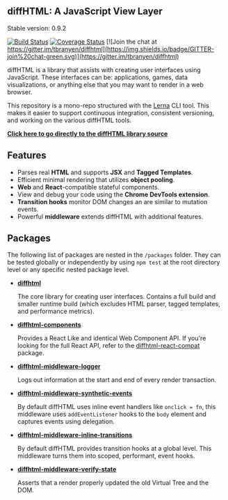 diffHTML: A JavaScript View Layer
---------------------------------

Stable version: 0.9.2

[![Build Status](https://travis-ci.org/tbranyen/diffhtml.svg?branch=master)](https://travis-ci.org/tbranyen/diffhtml)
[![Coverage
Status](https://coveralls.io/repos/tbranyen/diffhtml/badge.svg?branch=master&service=github)](https://coveralls.io/github/tbranyen/diffhtml?branch=master) 
[![Join the chat at https://gitter.im/tbranyen/diffhtml](https://img.shields.io/badge/GITTER-join%20chat-green.svg)](https://gitter.im/tbranyen/diffhtml)

diffHTML is a library that assists with creating user interfaces using
JavaScript. These interfaces can be: applications, games, data visualizations,
or anything else that you may want to render in a web browser.

This repository is a mono-repo structured with the [Lerna](https://lernajs.io/)
CLI tool. This makes it easier to support continuous integration, consistent
versioning, and working on the various diffHTML tools.

[**Click here to go directly to the diffHTML library source**](/packages/diffhtml/)

## Features

- Parses real **HTML** and supports **JSX** and **Tagged Templates**.
- Efficient minimal rendering that utilizes **object pooling**.
- **Web** and **React**-compatible stateful components.
- View and debug your code using the **Chrome DevTools extension**.
- **Transition hooks** monitor DOM changes an are similar to mutation events.
- Powerful **middleware** extends diffHTML with additional features.

## Packages

The following list of packages are nested in the `/packages` folder. They can
be tested globally or independently by using `npm test` at the root directory
level or any specific nested package level.

* **[diffhtml](/packages/diffhtml)**

  The core library for creating user interfaces. Contains a full build and
  smaller runtime build (which excludes HTML parser, tagged templates, and
  performance metrics).

* **[diffhtml-components](/packages/diffhtml-components)**

  Provides a React Like and identical Web Component API. If you're looking for
  the full React API, refer to the
  [diffhtml-react-compat](/packages/diffhtml-react-compat) package.

* **[diffhtml-middleware-logger](/packages/diffhtml-middleware-logger)**

  Logs out information at the start and end of every render transaction.

* **[diffhtml-middleware-synthetic-events](/packages/diffhtml-middleware-synthetic-events)**

  By default diffHTML uses inline event handlers like `onclick = fn`, this
  middleware uses `addEventListener` hooks to the `body` element and captures
  events using delegation.

* **[diffhtml-middleware-inline-transitions](/packages/diffhtml-middleware-inline-transitions)**

  By default diffHTML provides transition hooks at a global level. This
  middleware turns them into scoped, performant, event hooks.

* **[diffhtml-middleware-verify-state](/packages/diffhtml-middleware-verify-state)**

  Asserts that a render properly updated the old Virtual Tree and the DOM.

